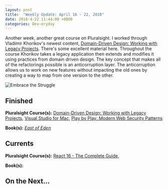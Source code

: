 ```yaml
---
layout: post
title:  "Weekly Update: April 16 - 22, 2018"
date: 2018-4-22 11:44:00 +0000
categories: Dev-eryday
---
```


Another week, another great course on Pluralsight. I worked through Vladimir Khorikov's newest content, [Domain-Driven Design: Working with Legacy Projects][ddd]. There's some excellent material here. Throughout the course Khorikov takes a legacy application then extends and modifies it using practices from domain driven design. The key concept that makes all of the refactorings possible is an anticorruption layer. The anticorruption allows us to work on new features without impacting the old ones by creating a way to map from one version to the other.  

![Embrace the Struggle](https://farm1.staticflickr.com/795/40569937985_af647e4b36_z.jpg)



## Finished

**Pluralsight Course(s):** [Domain-Driven Design: Working with Legacy Projects][ddd], [Visual Studio for Mac][vsm], [Play by Play: Modern Web Security Patterns][wsp]

**Book(s):** *[East of Eden][eden]*

## Currents

**Pluralsight Course(s):** [React 16 - The Complete Guide][re], 

**Book(s):** 

## On the Next...



[eden]: https://www.amazon.com/East-Penguin-Twentieth-Century-Classics/dp/0140186395/
[vsm]: https://app.pluralsight.com/library/courses/visual-studio-mac/table-of-contents
[re]: https://www.udemy.com/react-the-complete-guide-incl-redux/
[core]: https://app.pluralsight.com/library/courses/aspdotnetcore-implementing-securing-api/table-of-contents
[secure]: https://app.pluralsight.com/library/courses/asp-dotnet-core-oauth2-openid-connect-securing/table-of-contents
[core2]: https://app.pluralsight.com/library/courses/asp-dot-net-core-oauth/table-of-contents
[act]: https://www.manning.com/books/asp-dot-net-core-in-action
[msdn]: https://docs.microsoft.com/en-us/aspnet/core/
[coredi]: https://docs.microsoft.com/en-us/aspnet/core/fundamentals/dependency-injection#using-framework-provided-services
[es6]: https://app.pluralsight.com/library/courses/es6-the-right-parts/table-of-contents
[awe]: https://github.com/thangchung/awesome-dotnet-core
[is4]: http://docs.identityserver.io/en/release/
[ddd]: https://app.pluralsight.com/library/courses/domain-driven-design-legacy-projects/table-of-contents
[think]: https://www.amazon.com/gp/product/0321965515/
[ui]: https://app.pluralsight.com/library/courses/aspdotnet-mvc-ui-best-practices-playbook/table-of-contents
[wo]: https://www.amazon.com/Coders-Work-Reflections-Craft-Programming/dp/1430219483/
[taocp]: https://www.amazon.com/Computer-Programming-Volumes-1-4A-Boxed/dp/0321751043/
[wsp]: https://app.pluralsight.com/library/courses/play-by-play-modern-web-security-patterns/table-of-contents